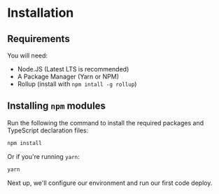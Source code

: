 # Installation

## Requirements

You will need:

 - Node.JS (Latest LTS is recommended)
 - A Package Manager (Yarn or NPM)
 - Rollup (install with `npm intall -g rollup`)

## Installing `npm` modules

Run the following the command to install the required packages and TypeScript declaration files:

```bash
npm install
```

Or if you're running `yarn`:

```bash
yarn
```

Next up, we'll configure our environment and run our first code deploy.

